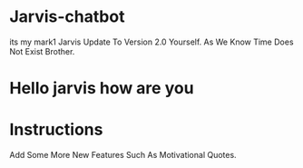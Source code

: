 # Jarvis-chatbot
its my mark1
Jarvis Update To Version 2.0 Yourself.
As We Know Time Does Not Exist Brother.

# Hello jarvis how are you

# Instructions
Add Some More New Features Such As Motivational Quotes.

